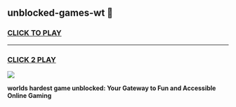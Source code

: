 
## unblocked-games-wt 👋
<h3>
<a href="https://premium.freeplayer.one?title=unblocked-games-wt&ref=14F">CLICK TO PLAY</a></h3>
<hr>

<h3>
<a href="https://premium.freeplayer.one?title=unblocked-games-wt&ref=14F">CLICK 2 PLAY</a>
  
</h3>

<a href="https://premium.freeplayer.one?title=unblocked-games-wt&ref=12F/"><img src="https://clearcache.store/games.png"></a>


**worlds hardest game unblocked: Your Gateway to Fun and Accessible Online Gaming**
